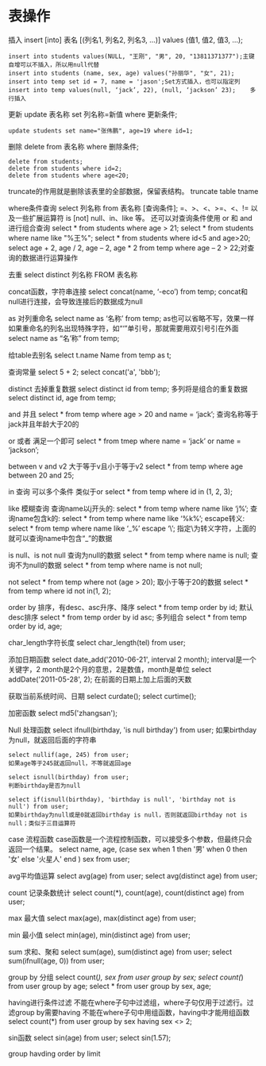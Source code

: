 
# 表操作

插入
insert [into] 表名 [(列名1, 列名2, 列名3, ...)] values (值1, 值2, 值3, ...);

    insert into students values(NULL, "王刚", "男", 20, "13811371377");主键自增可以不插入，所以用null代替
    insert into students (name, sex, age) values("孙丽华", "女", 21);
    insert into temp set id = 7, name = 'jason';Set方式插入，也可以指定列
    insert into temp values(null, ‘jack’, 22), (null, ‘jackson’ 23);    多行插入


更新
update 表名称 set 列名称=新值 where 更新条件;

    update students set name="张伟鹏", age=19 where id=1;

删除
delete from 表名称 where 删除条件;

    delete from students;
    delete from students where id=2;
    delete from students where age<20;

truncate的作用就是删除该表里的全部数据，保留表结构。
    truncate table tname

where条件查询
select 列名称 from 表名称 [查询条件];
=、>、<、>=、<、!= 以及一些扩展运算符 is [not] null、in、like 等。 还可以对查询条件使用 or 和 and 进行组合查询
    select * from students where age > 21;
    select * from students where name like "%王%";
    select * from students where id<5 and age>20;
    select age + 2, age / 2, age – 2, age * 2 from temp where age – 2 > 22;对查询的数据进行运算操作

去重
select distinct 列名称 FROM 表名称

concat函数，字符串连接
    select concat(name, ‘-eco’) from temp;
    concat和null进行连接，会导致连接后的数据成为null

as 对列重命名
    select name as ‘名称’ from temp;
    as也可以省略不写，效果一样
    如果重命名的列名出现特殊字符，如“‘”单引号，那就需要用双引号引在外面
    select name as “名’称” from temp;

给table去别名
select t.name Name from temp as t;

查询常量
    select 5 + 2;
    select concat('a', 'bbb');

distinct 去掉重复数据
    select distinct id from temp;
    多列将是组合的重复数据
    select distinct id, age from temp;

and 并且
    select * from temp where age > 20 and name = ‘jack’;
    查询名称等于jack并且年龄大于20的

or 或者
    满足一个即可
    select * from tmep where name = ‘jack’ or name = ‘jackson’;

between v and v2
    大于等于v且小于等于v2
    select * from temp where age between 20 and 25; 

in 查询
    可以多个条件 类似于or
    select * from temp where id in (1, 2, 3);

like 模糊查询
    查询name以j开头的:
        select * from temp where name like ‘j%’;
    查询name包含k的:
        select * from temp where name like ‘%k%’;
    escape转义:
        select * from temp where name like ‘\_%’ escape ‘\’;
        指定\为转义字符，上面的就可以查询name中包含“_”的数据

is null、is not null
    查询为null的数据
    select * from temp where name is null;
    查询不为null的数据
    select * from temp where name is not null;

not
    select * from temp where not (age > 20);
    取小于等于20的数据
    select * from temp where id not in(1, 2);

order by
    排序，有desc、asc升序、降序
    select * from temp order by id;
    默认desc排序
    select * from temp order by id asc;
    多列组合
    select * from temp order by id, age;

char_length字符长度
    select char_length(tel) from user;

添加日期函数
    select date_add('2010-06-21', interval 2 month);
    interval是一个关键字，2 month是2个月的意思，2是数值，month是单位
    select addDate('2011-05-28', 2);
    在前面的日期上加上后面的天数

获取当前系统时间、日期
    select curdate();
    select curtime();

加密函数
    select md5('zhangsan');

Null 处理函数
    select ifnull(birthday, 'is null birthday') from user;
    如果birthday为null，就返回后面的字符串
    
    select nullif(age, 245) from user;
    如果age等于245就返回null，不等就返回age
    
    select isnull(birthday) from user;
    判断birthday是否为null
    
    select if(isnull(birthday), 'birthday is null', 'birthday not is null') from user;
    如果birthday为null或是0就返回birthday is null，否则就返回birthday not is null；类似于三目运算符


case 流程函数
    case函数是一个流程控制函数，可以接受多个参数，但最终只会返回一个结果。
    select name, 
    age, 
    (case sex
        when 1 then '男'
        when 0 then '女'
        else '火星人'
        end
    ) sex
    from user;

avg平均值运算
    select avg(age) from user;
    select avg(distinct age) from user;

count 记录条数统计
    select count(*), count(age), count(distinct age) from user;

max 最大值
    select max(age), max(distinct age) from user;

min 最小值
    select min(age), min(distinct age) from user;

sum 求和、聚和
    select sum(age), sum(distinct age) from user;
    select sum(ifnull(age, 0)) from user;

group by 分组
    select count(*), sex from user group by sex;
    select count(*) from user group by age;
    select * from user group by sex, age;

having进行条件过滤
    不能在where子句中过滤组，where子句仅用于过滤行。过滤group by需要having
    不能在where子句中用组函数，having中才能用组函数
    select count(*) from user group by sex having sex <> 2;




sin函数
    select sin(age) from user;
    select sin(1.57);


group 
havding 
order by 
limit





















